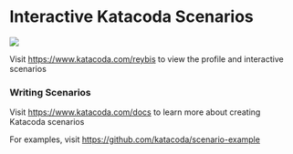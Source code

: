 # Interactive Katacoda Scenarios

[![](http://shields.katacoda.com/katacoda/reybis/count.svg)](https://www.katacoda.com/reybis "Get your profile on Katacoda.com")

Visit https://www.katacoda.com/reybis to view the profile and interactive scenarios

### Writing Scenarios
Visit https://www.katacoda.com/docs to learn more about creating Katacoda scenarios

For examples, visit https://github.com/katacoda/scenario-example
